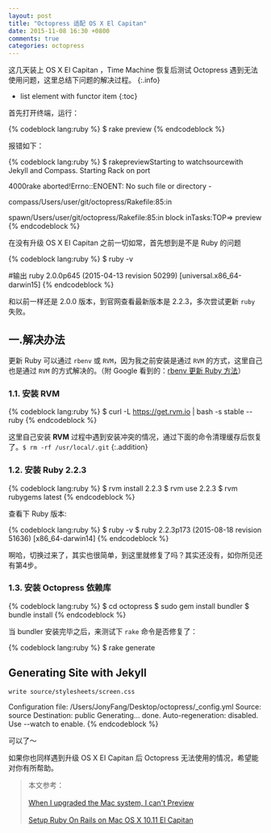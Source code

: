 ```yaml
---
layout: post
title: "Octopress 适配 OS X El Capitan"
date: 2015-11-08 16:30 +0800
comments: true
categories: octopress
---
```



这几天装上 OS X El Capitan ，Time Machine 恢复后测试 Octopress 遇到无法使用问题，这里总结下问题的解决过程。
{:.info}


* list element with functor item
{:toc}

<!-- more -->

首先打开终端，运行：

{% codeblock lang:ruby %}
 $ rake preview
{% endcodeblock %}


报错如下：

{% codeblock lang:ruby %}
$ rakepreviewStarting to watchsourcewith Jekyll and Compass. Starting Rack on port

4000rake aborted!Errno::ENOENT: No such file or directory -

compass/Users/user/git/octopress/Rakefile:85:in

spawn/Users/user/git/octopress/Rakefile:85:in block inTasks:TOP=> preview
{% endcodeblock %}

在没有升级 OS X EI Capitan 之前一切如常，首先想到是不是 Ruby 的问题

{% codeblock lang:ruby %}
 $ ruby -v
 
 #输出
 ruby 2.0.0p645 (2015-04-13 revision 50299) [universal.x86_64-darwin15]
{% endcodeblock %}

和以前一样还是 2.0.0 版本，到官网查看最新版本是 2.2.3，多次尝试更新 `ruby` 失败。


## 一.解决办法
更新 Ruby 可以通过 `rbenv` 或 `RVM`，因为我之前安装是通过 `RVM` 的方式，这里自己也是通过 `RVM` 的方式解决的。（附 Google 看到的：[rbenv 更新 Ruby 方法](https://gorails.com/setup/osx/10.11-el-capitan)）

### 1.1. 安装 RVM

{% codeblock lang:ruby %}
 $ curl -L https://get.rvm.io | bash -s stable --ruby
{% endcodeblock %}

这里自己安装 **RVM** 过程中遇到安装冲突的情况，通过下面的命令清理缓存后恢复了。`$ rm -rf /usr/local/.git`
{:.addition}

### 1.2. 安装 Ruby 2.2.3

{% codeblock lang:ruby %}
 $ rvm install 2.2.3
 $ rvm use 2.2.3
 $ rvm rubygems latest
{% endcodeblock %}

查看下 Ruby 版本:

{% codeblock lang:ruby %}
 $ ruby -v
 $ ruby 2.2.3p173 (2015-08-18 revision 51636) [x86_64-darwin14]
{% endcodeblock %}

啊哈，切换过来了，其实也很简单，到这里就修复了吗？其实还没有，如你所见还有第4步。

### 1.3. 安装 Octopress 依赖库

{% codeblock lang:ruby %}
 $ cd octopress
 $ sudo gem install bundler
 $ bundle install
{% endcodeblock %}

当 bundler 安装完毕之后，来测试下 `rake` 命令是否修复了：


{% codeblock lang:ruby %}
 $ rake generate
 ## Generating Site with Jekyll
    write source/stylesheets/screen.css
Configuration file: /Users/JonyFang/Desktop/octopress/_config.yml
            Source: source
       Destination: public
      Generating... 
                    done.
 Auto-regeneration: disabled. Use --watch to enable.
{% endcodeblock %}

可以了～
 
如果你也同样遇到升级 OS X EI Capitan 后 Octopress 无法使用的情况，希望能对你有所帮助。


>本文参考：
<br><br>
[When I upgraded the Mac system, I can't Preview](https://github.com/imathis/octopress/issues/1749)
<br><br>
[Setup Ruby On Rails on Mac OS X 10.11 El Capitan](https://gorails.com/setup/osx/10.11-el-capitan)